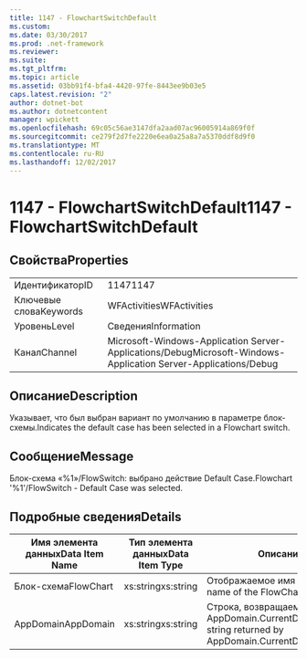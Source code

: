 ```yaml
---
title: 1147 - FlowchartSwitchDefault
ms.custom: 
ms.date: 03/30/2017
ms.prod: .net-framework
ms.reviewer: 
ms.suite: 
ms.tgt_pltfrm: 
ms.topic: article
ms.assetid: 03bb91f4-bfa4-4420-97fe-8443ee9b03e5
caps.latest.revision: "2"
author: dotnet-bot
ms.author: dotnetcontent
manager: wpickett
ms.openlocfilehash: 69c05c56ae3147dfa2aad07ac96005914a869f0f
ms.sourcegitcommit: ce279f2d7fe2220e6ea0a25a8a7a5370ddf8d9f0
ms.translationtype: MT
ms.contentlocale: ru-RU
ms.lasthandoff: 12/02/2017
---
```

# <a name="1147---flowchartswitchdefault"></a><span data-ttu-id="14f3a-102">1147 - FlowchartSwitchDefault</span><span class="sxs-lookup"><span data-stu-id="14f3a-102">1147 - FlowchartSwitchDefault</span></span>
## <a name="properties"></a><span data-ttu-id="14f3a-103">Свойства</span><span class="sxs-lookup"><span data-stu-id="14f3a-103">Properties</span></span>  
  
|||  
|-|-|  
|<span data-ttu-id="14f3a-104">Идентификатор</span><span class="sxs-lookup"><span data-stu-id="14f3a-104">ID</span></span>|<span data-ttu-id="14f3a-105">1147</span><span class="sxs-lookup"><span data-stu-id="14f3a-105">1147</span></span>|  
|<span data-ttu-id="14f3a-106">Ключевые слова</span><span class="sxs-lookup"><span data-stu-id="14f3a-106">Keywords</span></span>|<span data-ttu-id="14f3a-107">WFActivities</span><span class="sxs-lookup"><span data-stu-id="14f3a-107">WFActivities</span></span>|  
|<span data-ttu-id="14f3a-108">Уровень</span><span class="sxs-lookup"><span data-stu-id="14f3a-108">Level</span></span>|<span data-ttu-id="14f3a-109">Сведения</span><span class="sxs-lookup"><span data-stu-id="14f3a-109">Information</span></span>|  
|<span data-ttu-id="14f3a-110">Канал</span><span class="sxs-lookup"><span data-stu-id="14f3a-110">Channel</span></span>|<span data-ttu-id="14f3a-111">Microsoft-Windows-Application Server-Applications/Debug</span><span class="sxs-lookup"><span data-stu-id="14f3a-111">Microsoft-Windows-Application Server-Applications/Debug</span></span>|  
  
## <a name="description"></a><span data-ttu-id="14f3a-112">Описание</span><span class="sxs-lookup"><span data-stu-id="14f3a-112">Description</span></span>  
 <span data-ttu-id="14f3a-113">Указывает, что был выбран вариант по умолчанию в параметре блок-схемы.</span><span class="sxs-lookup"><span data-stu-id="14f3a-113">Indicates the default case has been selected in a Flowchart switch.</span></span>  
  
## <a name="message"></a><span data-ttu-id="14f3a-114">Сообщение</span><span class="sxs-lookup"><span data-stu-id="14f3a-114">Message</span></span>  
 <span data-ttu-id="14f3a-115">Блок-схема «%1»/FlowSwitch: выбрано действие Default Case.</span><span class="sxs-lookup"><span data-stu-id="14f3a-115">Flowchart '%1'/FlowSwitch - Default Case was selected.</span></span>  
  
## <a name="details"></a><span data-ttu-id="14f3a-116">Подробные сведения</span><span class="sxs-lookup"><span data-stu-id="14f3a-116">Details</span></span>  
  
|<span data-ttu-id="14f3a-117">Имя элемента данных</span><span class="sxs-lookup"><span data-stu-id="14f3a-117">Data Item Name</span></span>|<span data-ttu-id="14f3a-118">Тип элемента данных</span><span class="sxs-lookup"><span data-stu-id="14f3a-118">Data Item Type</span></span>|<span data-ttu-id="14f3a-119">Описание</span><span class="sxs-lookup"><span data-stu-id="14f3a-119">Description</span></span>|  
|--------------------|--------------------|-----------------|  
|<span data-ttu-id="14f3a-120">Блок-схема</span><span class="sxs-lookup"><span data-stu-id="14f3a-120">FlowChart</span></span>|<span data-ttu-id="14f3a-121">xs:string</span><span class="sxs-lookup"><span data-stu-id="14f3a-121">xs:string</span></span>|<span data-ttu-id="14f3a-122">Отображаемое имя блок-схемы.</span><span class="sxs-lookup"><span data-stu-id="14f3a-122">The display name of the FlowChart.</span></span>|  
|<span data-ttu-id="14f3a-123">AppDomain</span><span class="sxs-lookup"><span data-stu-id="14f3a-123">AppDomain</span></span>|<span data-ttu-id="14f3a-124">xs:string</span><span class="sxs-lookup"><span data-stu-id="14f3a-124">xs:string</span></span>|<span data-ttu-id="14f3a-125">Строка, возвращаемая AppDomain.CurrentDomain.FriendlyName.</span><span class="sxs-lookup"><span data-stu-id="14f3a-125">The string returned by AppDomain.CurrentDomain.FriendlyName.</span></span>|

